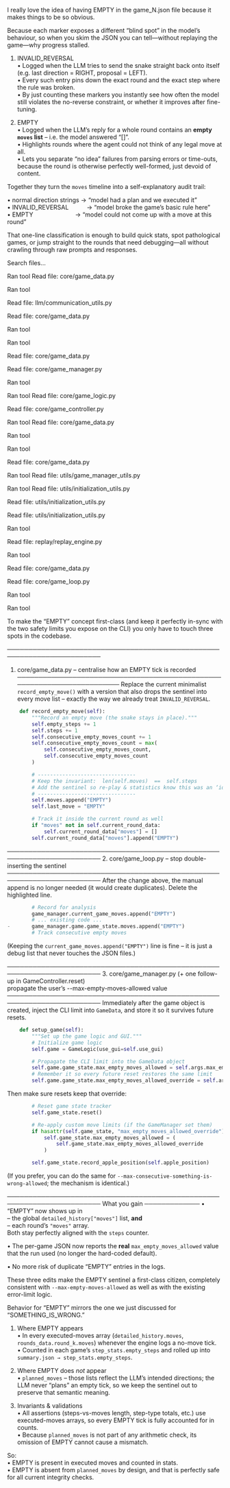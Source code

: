 I really love the idea of having EMPTY in the game_N.json file because it makes things to be so obvious. 




Because each marker exposes a different “blind spot” in the model’s behaviour, so when you skim the JSON you can tell—without replaying the game—why progress stalled.

1. INVALID_REVERSAL  
   • Logged when the LLM tries to send the snake straight back onto itself (e.g. last
     direction = RIGHT, proposal = LEFT).  
   • Every such entry pins down the exact round and the exact step where the rule was
     broken.  
   • By just counting these markers you instantly see how often the model still
     violates the no-reverse constraint, or whether it improves after fine-tuning.

2. EMPTY  
   • Logged when the LLM’s reply for a whole round contains an **empty `moves` list** –
     i.e. the model answered “[]”.  
   • Highlights rounds where the agent could not think of any legal move at all.  
   • Lets you separate “no idea” failures from parsing errors or time-outs, because
     the round is otherwise perfectly well-formed, just devoid of content.

Together they turn the `moves` timeline into a self-explanatory audit trail:

• normal direction strings → “model had a plan and we executed it”  
• INVALID_REVERSAL   → “model broke the game’s basic rule here”  
• EMPTY       → “model could not come up with a move at this round”

That one-line classification is enough to build quick stats, spot pathological
games, or jump straight to the rounds that need debugging—all without crawling
through raw prompts and responses.










Search files...

Ran tool
Read file: core/game_data.py

Ran tool

Read file: llm/communication_utils.py

Read file: core/game_data.py

Ran tool

Ran tool

Read file: core/game_data.py

Read file: core/game_manager.py

Ran tool

Ran tool
Read file: core/game_logic.py

Read file: core/game_controller.py

Ran tool
Read file: core/game_data.py

Ran tool

Ran tool

Read file: core/game_data.py

Ran tool
Read file: utils/game_manager_utils.py

Ran tool
Read file: utils/initialization_utils.py

Read file: utils/initialization_utils.py

Read file: utils/initialization_utils.py

Ran tool

Read file: replay/replay_engine.py

Ran tool

Read file: core/game_data.py

Read file: core/game_loop.py

Ran tool

Ran tool

To make the “EMPTY” concept first-class (and keep it perfectly in-sync with the two safety limits you expose on the CLI) you only have to touch three spots in the codebase.

────────────────────────────────────────────────────────────────────────
1.  core/game_data.py  – centralise how an EMPTY tick is recorded
────────────────────────────────────────────────────────────────────────
Replace the current minimalist `record_empty_move()` with a version that
also drops the sentinel into every move list – exactly the way we already
treat `INVALID_REVERSAL`.

```203:220:core/game_data.py
    def record_empty_move(self):
        """Record an empty move (the snake stays in place)."""
        self.empty_steps += 1
        self.steps += 1
        self.consecutive_empty_moves_count += 1
        self.consecutive_empty_moves_count = max(
            self.consecutive_empty_moves_count,
            self.consecutive_empty_moves_count
        )

        # --------------------------------
        # Keep the invariant:  len(self.moves)  ==  self.steps
        # Add the sentinel so re-play & statistics know this was an ‘idle’ tick
        # --------------------------------
        self.moves.append("EMPTY")
        self.last_move = "EMPTY"

        # Track it inside the current round as well
        if "moves" not in self.current_round_data:
            self.current_round_data["moves"] = []
        self.current_round_data["moves"].append("EMPTY")
```

────────────────────────────────────────────────────────────────────────
2.  core/game_loop.py  – stop double-inserting the sentinel
────────────────────────────────────────────────────────────────────────
After the change above, the manual append is no longer needed (it would
create duplicates).  Delete the highlighted line.

```86:98:core/game_loop.py
        # Record for analysis
        game_manager.current_game_moves.append("EMPTY")
        # ... existing code ...
-       game_manager.game.game_state.moves.append("EMPTY")
        # Track consecutive empty moves
```

(Keeping the `current_game_moves.append("EMPTY")` line is fine – it is
just a debug list that never touches the JSON files.)

────────────────────────────────────────────────────────────────────────
3.  core/game_manager.py  (+ one follow-up in GameController.reset)  
   propagate the user’s  --max-empty-moves-allowed  value
────────────────────────────────────────────────────────────────────────
Immediately after the game object is created, inject the CLI limit into
`GameData`, and store it so it survives future resets.

```109:118:core/game_manager.py
    def setup_game(self):
        """Set up the game logic and GUI."""
        # Initialize game logic
        self.game = GameLogic(use_gui=self.use_gui)

        # Propagate the CLI limit into the GameData object
        self.game.game_state.max_empty_moves_allowed = self.args.max_empty_moves_allowed
        # Remember it so every future reset restores the same limit
        self.game.game_state.max_empty_moves_allowed_override = self.args.max_empty_moves_allowed
```

Then make sure resets keep that override:

```117:131:core/game_controller.py
        # Reset game state tracker
        self.game_state.reset()

        # Re-apply custom move limits (if the GameManager set them)
        if hasattr(self.game_state, "max_empty_moves_allowed_override"):
            self.game_state.max_empty_moves_allowed = (
                self.game_state.max_empty_moves_allowed_override
            )

        self.game_state.record_apple_position(self.apple_position)
```

(If you prefer, you can do the same for
`--max-consecutive-something-is-wrong-allowed`; the mechanism is identical.)

────────────────────────────────────────────────────────────────────────
What you gain
─────────────
• “EMPTY” now shows up in  
  – the global `detailed_history["moves"]` list, **and**  
  – each round’s `"moves"` array.  
  Both stay perfectly aligned with the `steps` counter.

• The per-game JSON now reports the **real** `max_empty_moves_allowed`
  value that the run used (no longer the hard-coded default).

• No more risk of duplicate “EMPTY” entries in the logs.

These three edits make the EMPTY sentinel a first-class citizen,
completely consistent with `--max-empty-moves-allowed` as well as with
the existing error-limit logic.



Behavior for “EMPTY” mirrors the one we just discussed for “SOMETHING_IS_WRONG.”

1. Where EMPTY appears  
   • In every executed-moves array (`detailed_history.moves`, `rounds_data.round_k.moves`) whenever the engine logs a no-move tick.  
   • Counted in each game’s `step_stats.empty_steps` and rolled up into `summary.json → step_stats.empty_steps`.

2. Where EMPTY does *not* appear  
   • `planned_moves` – those lists reflect the LLM’s intended directions; the LLM never “plans” an empty tick, so we keep the sentinel out to preserve that semantic meaning.

3. Invariants & validations  
   • All assertions (steps-vs-moves length, step-type totals, etc.) use executed-moves arrays, so every EMPTY tick is fully accounted for in counts.  
   • Because `planned_moves` is not part of any arithmetic check, its omission of EMPTY cannot cause a mismatch.

So:  
• EMPTY is present in executed moves and counted in stats.  
• EMPTY is absent from `planned_moves` by design, and that is perfectly safe for all current integrity checks.